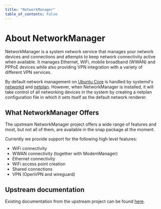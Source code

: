 ```yaml
---
title: "NetworkManager"
table_of_contents: False
---
```


# About NetworkManager

NetworkManager is a system network service that manages your network
devices and connections and attempts to keep network connectivity active
when available. It manages Ethernet, WiFi, mobile broadband (WWAN) and
PPPoE devices while also providing VPN integration with a variety of
different VPN services.

By default network management on [Ubuntu
Core](https://www.ubuntu.com/core) is handled by systemd's
[networkd](https://www.freedesktop.org/software/systemd/man/systemd-networkd.service.html)
and [netplan](https://launchpad.net/netplan). However, when
NetworkManager is installed, it will take control of all networking
devices in the system by creating a netplan configuration file in which
it sets itself as the default network renderer.

## What NetworkManager Offers

The upstream NetworkManager project offers a wide range of features and
most, but not all of them, are available in the snap package at the
moment.

Currently we provide support for the following high level features:

 * WiFi connectivity
 * WWAN connectivity (together with ModemManager)
 * Ethernet connectivity
 * WiFi access point creation
 * Shared connections
 * VPN (OpenVPN and wireguard)

## Upstream documentation

Existing documentation from the upstream project can be found
[here](https://wiki.gnome.org/Projects/NetworkManager).
